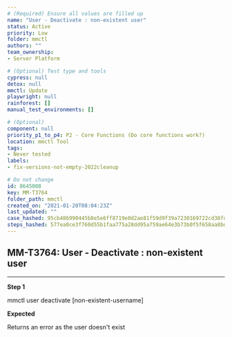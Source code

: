 ```yaml
---
# (Required) Ensure all values are filled up
name: "User - Deactivate : non-existent user"
status: Active
priority: Low
folder: mmctl
authors: ""
team_ownership: 
- Server Platform

# (Optional) Test type and tools
cypress: null
detox: null
mmctl: Update
playwright: null
rainforest: []
manual_test_environments: []

# (Optional)
component: null
priority_p1_to_p4: P2 - Core Functions (Do core functions work?)
location: mmctl Tool
tags: 
- Never tested
labels: 
- fix-versions-not-empty-2022cleanup

# Do not change
id: 8645008
key: MM-T3764
folder_path: mmctl
created_on: "2021-01-20T08:04:23Z"
last_updated: ""
case_hashed: 95cb486990445b8e5e6ff8719e0d2ae81f59d9f39a7230169722cd38fdc5ce4af1e7041a296c0aef71b48ea117691fe3
steps_hashed: 577ea0ce3f760d55b1faa775a28dd95a759ae64e3b73b0f5f658aa8bdc6b50b666b9b69815386974332083e3fba20658
---
```


## MM-T3764: User - Deactivate : non-existent user

---

**Step 1**

mmctl user deactivate \[non-existent-username]

**Expected**

Returns an error as the user doesn't exist
